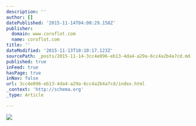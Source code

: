 ```yaml
---
description: ''
author: []
datePublished: '2015-11-14T04:00:29.158Z'
publisher:
  domain: www.coroflot.com
  name: coroflot.com
title: ''
dateModified: '2015-11-13T10:10:17.123Z'
sourcePath: _posts/2015-11-14-3cc4e096-eb13-4da4-a29a-6cc4a2b4a7cd.md
published: true
inFeed: true
hasPage: true
inNav: false
url: 3cc4e096-eb13-4da4-a29a-6cc4a2b4a7cd/index.html
_context: 'http://schema.org'
_type: Article

---
```

![](http://s3images.coroflot.com/user_files/individual_files/original_327436_T_wPJ45boZW3mb8SP7zWey4ds.jpg)